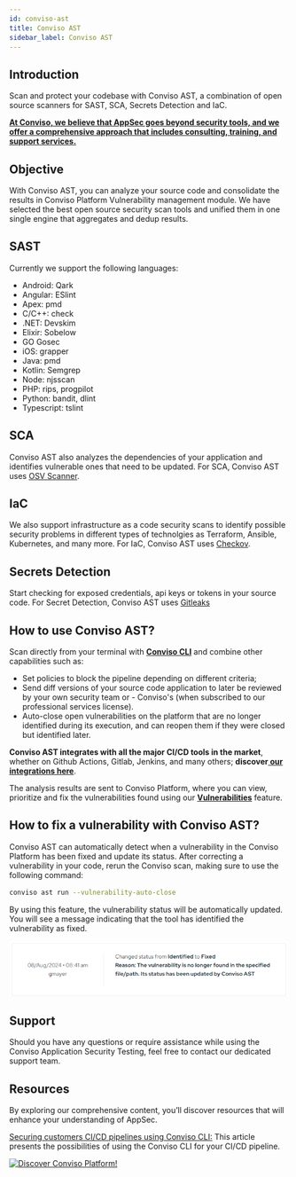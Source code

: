 ```yaml
---
id: conviso-ast
title: Conviso AST
sidebar_label: Conviso AST
---
```


## Introduction

Scan and protect your codebase with Conviso AST, a combination of open source scanners for SAST, SCA, Secrets Detection and IaC.

**[At Conviso, we believe that AppSec goes beyond security tools, and we offer a comprehensive approach that includes consulting, training, and support services.](https://cta-service-cms2.hubspot.com/web-interactives/public/v1/track/redirect?encryptedPayload=AVxigLKtcWzoFbzpyImNNQsXC9S54LjJuklwM39zNd7hvSoR%2FVTX%2FXjNdqdcIIDaZwGiNwYii5hXwRR06puch8xINMyL3EXxTMuSG8Le9if9juV3u%2F%2BX%2FCKsCZN1tLpW39gGnNpiLedq%2BrrfmYxgh8G%2BTcRBEWaKasQ%3D&webInteractiveContentId=125788977029&portalId=5613826)**

## Objective


With Conviso AST, you can analyze your source code and consolidate the results in Conviso Platform Vulnerability management module.
We have selected the best open source security scan tools and unified them in one single engine that aggregates and dedup results.

## SAST
Currently we support the following languages:

- Android: Qark
- Angular:  ESlint
- Apex: pmd
- C/C++: check
- .NET:  Devskim
- Elixir: Sobelow
- GO Gosec
- iOS: grapper
- Java: pmd
- Kotlin: Semgrep
- Node: njsscan
- PHP: rips, progpilot
- Python: bandit, dlint
- Typescript: tslint

## SCA
Conviso AST also analyzes the dependencies of your application and identifies vulnerable ones that need to be updated.
For SCA, Conviso AST uses [OSV Scanner](https://github.com/google/osv-scanner). 

## IaC
We also support infrastructure as a code security scans to identify possible security problems in different types of technolgies as Terraform, Ansible, Kubernetes, and many more.
For IaC, Conviso AST uses [Checkov](https://github.com/bridgecrewio/checkov).

## Secrets Detection
Start checking for exposed credentials, api keys or tokens in your source code.
For Secret Detection, Conviso AST uses [Gitleaks](https://github.com/gitleaks/gitleaks)

## How to use Conviso AST?

Scan directly from your terminal with [**Conviso CLI**](../cli/installation) and combine other capabilities such as: 

- Set policies to block the pipeline depending on different criteria;
- Send diff versions of your source code application to later be reviewed by your own security team or - Conviso's (when subscribed to our professional services license).
- Auto-close open vulnerabilities on the platform that are no longer identified during its execution, and can reopen them if they were closed but identified later.

**Conviso AST integrates with all the major CI/CD tools in the market**, whether on Github Actions, Gitlab, Jenkins, and many others; **discover[ our integrations here](../../integrations/integrations_intro)**.

The analysis results are sent to Conviso Platform, where you can view, prioritize and fix the vulnerabilities found using our **[Vulnerabilities](../../modules/vulnerabilities)** feature.

## How to fix a vulnerability with Conviso AST?

Conviso AST can automatically detect when a vulnerability in the Conviso Platform has been fixed and update its status. After correcting a vulnerability in your code, rerun the Conviso scan, making sure to use the following command:

```bash
conviso ast run --vulnerability-auto-close
```

By using this feature, the vulnerability status will be automatically updated. You will see a message indicating that the tool has identified the vulnerability as fixed.

<div style={{textAlign: 'center' , maxWidth: '60%'}}>

[![img](../../../static/img/tools/conviso-ast/conviso-ast-img1.png 'Conviso AST')](https://cta-service-cms2.hubspot.com/web-interactives/public/v1/track/redirect?encryptedPayload=AVxigLKtcWzoFbzpyImNNQsXC9S54LjJuklwM39zNd7hvSoR%2FVTX%2FXjNdqdcIIDaZwGiNwYii5hXwRR06puch8xINMyL3EXxTMuSG8Le9if9juV3u%2F%2BX%2FCKsCZN1tLpW39gGnNpiLedq%2BrrfmYxgh8G%2BTcRBEWaKasQ%3D&webInteractiveContentId=125788977029&portalId=5613826)
</div>

## Support

Should you have any questions or require assistance while using the Conviso Application Security Testing, feel free to contact our dedicated support team.

## Resources

By exploring our comprehensive content, you’ll discover resources that will enhance your understanding of AppSec.

[Securing customers CI/CD pipelines using Conviso CLI:](https://bit.ly/3LS1oD7) This article presents the possibilities of using the Conviso CLI for your CI/CD pipeline.


[![Discover Conviso Platform!](https://no-cache.hubspot.com/cta/default/5613826/interactive-125788977029.png)](https://cta-service-cms2.hubspot.com/web-interactives/public/v1/track/redirect?encryptedPayload=AVxigLKtcWzoFbzpyImNNQsXC9S54LjJuklwM39zNd7hvSoR%2FVTX%2FXjNdqdcIIDaZwGiNwYii5hXwRR06puch8xINMyL3EXxTMuSG8Le9if9juV3u%2F%2BX%2FCKsCZN1tLpW39gGnNpiLedq%2BrrfmYxgh8G%2BTcRBEWaKasQ%3D&webInteractiveContentId=125788977029&portalId=5613826)